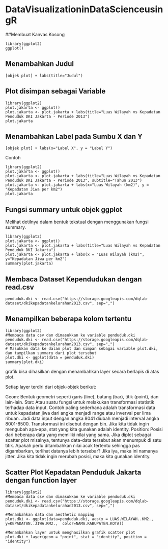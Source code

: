 # DataVisualizationinDataScienceusingR
##Membuat Kanvas Kosong
```
library(ggplot2)
ggplot()
```

## Menambahkan Judul
```
[objek plot] + labs(title="Judul")
```
## Plot disimpan sebagai Variable
```
library(ggplot2)
plot.jakarta <- ggplot()
plot.jakarta <- plot.jakarta + labs(title="Luas Wilayah vs Kepadatan Penduduk DKI Jakarta - Periode 2013")
plot.jakarta
```
## Menambahkan Label pada Sumbu X dan Y
```
[objek plot] + labs(x="Label X", y = "Label Y")
```
Contoh
```
library(ggplot2)
plot.jakarta <- ggplot()
plot.jakarta <- plot.jakarta + labs(title="Luas Wilayah vs Kepadatan Penduduk DKI Jakarta - Periode 2013", subtitle="Tahun 2013")
plot.jakarta <- plot.jakarta + labs(x="Luas Wilayah (km2)", y = "Kepadatan Jiwa per km2")
plot.jakarta
```
## Fungsi summary untuk objek ggplot
Melihat detilnya dalam bentuk tekstual dengan menggunakan fungsi summary.
```
library(ggplot2)
plot.jakarta <- ggplot()
plot.jakarta <- plot.jakarta + labs(title="Luas Wilayah vs Kepadatan Penduduk DKI Jakarta")
plot.jakarta <- plot.jakarta + labs(x = "Luas Wilayah (km2)", y="Kepadatan Jiwa per km2")
summary(plot.jakarta)
```
## Membaca Dataset Kependudukan dengan read.csv
```
penduduk.dki <- read.csv("https://storage.googleapis.com/dqlab-dataset/dkikepadatankelurahan2013.csv", sep=",")
```
## Menampilkan beberapa kolom tertentu
```
library(ggplot2)
#Membaca data csv dan dimasukkan ke variable penduduk.dki
penduduk.dki <- read.csv("https://storage.googleapis.com/dqlab-dataset/dkikepadatankelurahan2013.csv", sep=",")
# Masukkan data ke dalam plot dan simpan sebagai variable plot.dki, dan tampilkan summary dari plot tersebut
plot.dki <- ggplot(data = penduduk.dki)
summary(plot.dki)
```
grafik bisa dihasilkan dengan menambahkan layer secara berlapis di atas plot.

Setiap layer terdiri dari objek-objek berikut:

Geom: Bentuk geometri seperti garis (line), batang (bar), titik (point), dan lain-lain.
Stat: Atau suatu fungsi untuk melakukan transformasi statistik terhadap data input.
Contoh paling sederhana adalah transformasi data untuk kepadatan jiwa dari angka menjadi range atau inverval per lima ribuan. Jadi data input dengan angka 8041 diubah menjadi interval angka 8001-8500. Transformasi ini disebut dengan bin. Jika kita tidak ingin mengubah apa-apa, stat yang kita gunakan adalah identity.
Position: Posisi dari beberapa data yang memiliki nilai yang sama. Jika diplot sebagai scatter plot misalnya, tentunya data-data tersebut akan menumpuk di satu titik. Apakah perlu ditambahkan nilai acak tertentu sehingga pas digambarkan, terlihat datanya lebih tersebar? Jika iya, maka ini namanya jitter. Jika kita tidak ingin merubah posisi, maka kita gunakan identity.

## Scatter Plot Kepadatan Penduduk Jakarta dengan function layer
```
library(ggplot2)
#Membaca data csv dan dimasukkan ke variable penduduk.dki
penduduk.dki <- read.csv("https://storage.googleapis.com/dqlab-dataset/dkikepadatankelurahan2013.csv", sep=",")

#Menambahkan data dan aesthetic mapping
plot.dki <- ggplot(data=penduduk.dki, aes(x = LUAS.WILAYAH..KM2.,  y=KEPADATAN..JIWA.KM2.,  color=NAMA.KABUPATEN.KOTA))

#Menambahkan layer untuk menghasilkan grafik scatter plot
plot.dki + layer(geom = "point", stat = "identity", position = "identity")
```
